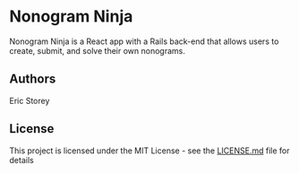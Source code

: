 # Nonogram Ninja

Nonogram Ninja is a React app with a Rails back-end that allows users to create, submit, and solve their own nonograms.

## Authors

Eric Storey

## License

This project is licensed under the MIT License - see the [LICENSE.md](LICENSE.md) file for details
